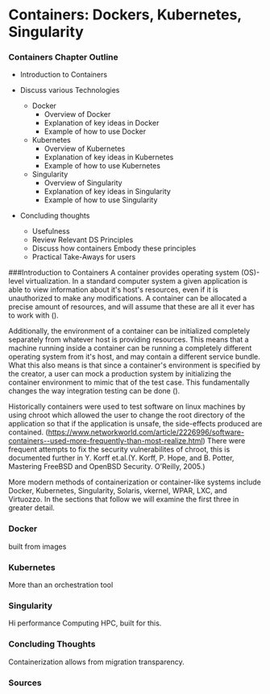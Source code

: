 <WIP> 
<TODO Reformat Sources to proper style>

 # Containers: Dockers, Kubernetes, Singularity #

 ### Containers Chapter Outline

- Introduction to Containers
    
- Discuss various Technologies
    - Docker
        - Overview of Docker
        - Explanation of key ideas in Docker
        - Example of how to use Docker
    - Kubernetes
        - Overview of Kubernetes
        - Explanation of key ideas in Kubernetes
        - Example of how to use Kubernetes
    - Singularity
        - Overview of Singularity
        - Explanation of key ideas in Singularity
        - Example of how to use Singularity
- Concluding thoughts
    - Usefulness
    - Review Relevant DS Principles
    - Discuss how containers Embody these principles
    - Practical Take-Aways for users
    
###Introduction to Containers
A container provides operating system (OS)-level virtualization. In a standard computer system a given application is able to view information about it's host's resources, even if it is unauthorized to make any modifications. A container can be allocated a precise amount of resources, and will assume that these are all it ever has to work with (). 

Additionally, the environment of a container can be initialized completely separately from whatever host is providing resources. This means that a machine running inside a container can be running a completely different operating system from it's host, and may contain a different service bundle. What this also means is that since a container's environment is specified by the creator, a user can mock a production system by initializing the container environment to mimic that of the test case. This fundamentally changes the way integration testing can be done (). 

Historically containers were used to test software on linux machines by using chroot which allowed the user to change the root directory of the application so that if the application is unsafe, the side-effects produced are contained. (https://www.networkworld.com/article/2226996/software-containers--used-more-frequently-than-most-realize.html) There were frequent attempts to fix the security vulnerabilites of chroot, this is documented further in Y. Korff et.al.(Y. Korff, P. Hope, and B. Potter, Mastering FreeBSD and OpenBSD Security. O’Reilly, 2005.) 

More modern methods of containerization or container-like systems include Docker, Kubernetes, Singularity, Solaris, vkernel, WPAR, LXC, and Virtuozzo. In the sections that follow we will examine the first three in greater detail.

### Docker
built from images
### Kubernetes
More than an orchestration tool
### Singularity
Hi performance Computing HPC, built for this.

### Concluding Thoughts
Containerization allows from migration transparency.
### Sources

    

    
